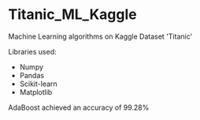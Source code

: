 # Titanic_ML_Kaggle
Machine Learning algorithms on Kaggle Dataset 'Titanic'

Libraries used:
* Numpy
* Pandas
* Scikit-learn
* Matplotlib

AdaBoost achieved an accuracy of 99.28%

